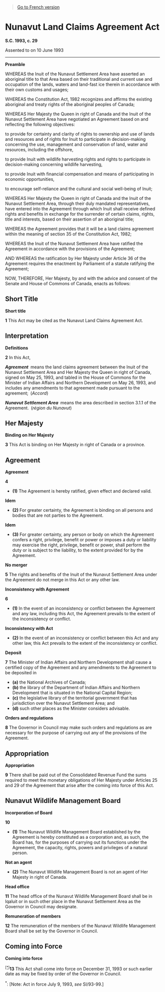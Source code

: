 > [Go to French version](/fr/Lois/Lois%20du%20Canada/1993/ch.%2029.md)

# Nunavut Land Claims Agreement Act

**S.C. 1993, c. 29**


Assented to on 10 June 1993

----------




**Preamble**

WHEREAS the Inuit of the Nunavut Settlement Area have asserted an aboriginal title to that Area based on their traditional and current use and occupation of the lands, waters and land-fast ice therein in accordance with their own customs and usages;

WHEREAS the Constitution Act, 1982 recognizes and affirms the existing aboriginal and treaty rights of the aboriginal peoples of Canada;

WHEREAS Her Majesty the Queen in right of Canada and the Inuit of the Nunavut Settlement Area have negotiated an Agreement based on and reflecting the following objectives:

to provide for certainty and clarity of rights to ownership and use of lands and resources and of rights for Inuit to participate in decision-making concerning the use, management and conservation of land, water and resources, including the offshore,

to provide Inuit with wildlife harvesting rights and rights to participate in decision-making concerning wildlife harvesting,

to provide Inuit with financial compensation and means of participating in economic opportunities,

to encourage self-reliance and the cultural and social well-being of Inuit;

WHEREAS Her Majesty the Queen in right of Canada and the Inuit of the Nunavut Settlement Area, through their duly mandated representatives, have entered into the Agreement through which Inuit shall receive defined rights and benefits in exchange for the surrender of certain claims, rights, title and interests, based on their assertion of an aboriginal title;

WHEREAS the Agreement provides that it will be a land claims agreement within the meaning of section 35 of the Constitution Act, 1982;

WHEREAS the Inuit of the Nunavut Settlement Area have ratified the Agreement in accordance with the provisions of the Agreement;

AND WHEREAS the ratification by Her Majesty under Article 36 of the Agreement requires the enactment by Parliament of a statute ratifying the Agreement;



NOW, THEREFORE, Her Majesty, by and with the advice and consent of the Senate and House of Commons of Canada, enacts as follows:






## Short Title



**Short title**

**1** This Act may be cited as the Nunavut Land Claims Agreement Act.




## Interpretation



**Definitions**

**2** In this Act,

***Agreement*** means the land claims agreement between the Inuit of the Nunavut Settlement Area and Her Majesty the Queen in right of Canada, signed on May 25, 1993, and tabled in the House of Commons for the Minister of Indian Affairs and Northern Development on May 26, 1993, and includes any amendments to that agreement made pursuant to the agreement; (*Accord*)

***Nunavut Settlement Area*** means the area described in section 3.1.1 of the Agreement. (*région du Nunavut*)




## Her Majesty



**Binding on Her Majesty**

**3** This Act is binding on Her Majesty in right of Canada or a province.




## Agreement



**Agreement**

**4** 

- **(1)** The Agreement is hereby ratified, given effect and declared valid.

**Idem**

- **(2)** For greater certainty, the Agreement is binding on all persons and bodies that are not parties to the Agreement.

**Idem**

- **(3)** For greater certainty, any person or body on which the Agreement confers a right, privilege, benefit or power or imposes a duty or liability may exercise the right, privilege, benefit or power, shall perform the duty or is subject to the liability, to the extent provided for by the Agreement.




**No merger**

**5** The rights and benefits of the Inuit of the Nunavut Settlement Area under the Agreement do not merge in this Act or any other law.




**Inconsistency with Agreement**

**6** 

- **(1)** In the event of an inconsistency or conflict between the Agreement and any law, including this Act, the Agreement prevails to the extent of the inconsistency or conflict.

**Inconsistency with Act**

- **(2)** In the event of an inconsistency or conflict between this Act and any other law, this Act prevails to the extent of the inconsistency or conflict.




**Deposit**

**7** The Minister of Indian Affairs and Northern Development shall cause a certified copy of the Agreement and any amendments to the Agreement to be deposited in
- **(a)** the National Archives of Canada;
- **(b)** the library of the Department of Indian Affairs and Northern Development that is situated in the National Capital Region;
- **(c)** the legislative library of the territorial government that has jurisdiction over the Nunavut Settlement Area; and
- **(d)** such other places as the Minister considers advisable.




**Orders and regulations**

**8** The Governor in Council may make such orders and regulations as are necessary for the purpose of carrying out any of the provisions of the Agreement.




## Appropriation



**Appropriation**

**9** There shall be paid out of the Consolidated Revenue Fund the sums required to meet the monetary obligations of Her Majesty under Articles 25 and 29 of the Agreement that arise after the coming into force of this Act.




## Nunavut Wildlife Management Board



**Incorporation of Board**

**10** 

- **(1)** The Nunavut Wildlife Management Board established by the Agreement is hereby constituted as a corporation and, as such, the Board has, for the purposes of carrying out its functions under the Agreement, the capacity, rights, powers and privileges of a natural person.

**Not an agent**

- **(2)** The Nunavut Wildlife Management Board is not an agent of Her Majesty in right of Canada.




**Head office**

**11** The head office of the Nunavut Wildlife Management Board shall be in Iqaluit or in such other place in the Nunavut Settlement Area as the Governor in Council may designate.




**Remuneration of members**

**12** The remuneration of the members of the Nunavut Wildlife Management Board shall be set by the Governor in Council.




## Coming into Force



**Coming into force**

<sup><a href='#N-28.7_en_1'>[*]</a></sup>**13** This Act shall come into force on December 31, 1993 or such earlier date as may be fixed by order of the Governor in Council.

<a name='N-28.7_en_1'><sup>*</sup></a>: [Note: Act in force July 9, 1993, *see* SI/93-99.]<br />


